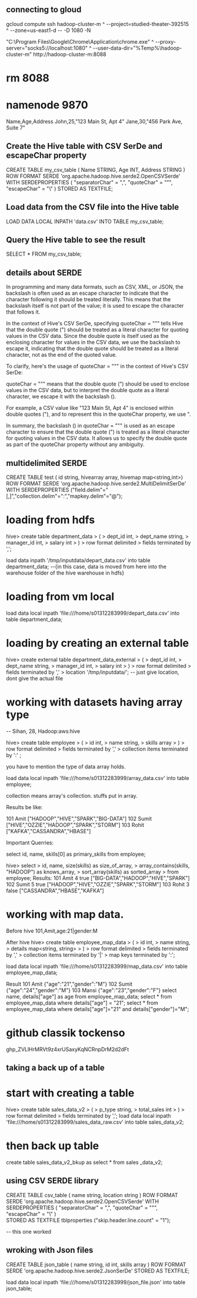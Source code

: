 ## connecting to gloud
gcloud compute ssh hadoop-cluster-m ^
  --project=studied-theater-392515 ^
  --zone=us-east1-d -- -D 1080 -N




"C:\Program Files\Google\Chrome\Application\chrome.exe" ^
  --proxy-server="socks5://localhost:1080" ^
  --user-data-dir="%Temp%\hadoop-cluster-m" http://hadoop-cluster-m:8088


# rm 8088
# namenode 9870


Name,Age,Address
John,25,"123 Main St, Apt 4"
Jane,30,"456 Park Ave, Suite 7"


## Create the Hive table with CSV SerDe and escapeChar property
CREATE TABLE my_csv_table (
  Name STRING,
  Age INT,
  Address STRING
)
ROW FORMAT SERDE 'org.apache.hadoop.hive.serde2.OpenCSVSerde'
WITH SERDEPROPERTIES (
  "separatorChar" = ",",
  "quoteChar" = "\"",
  "escapeChar" = "\\"
)
STORED AS TEXTFILE;

## Load data from the CSV file into the Hive table
LOAD DATA LOCAL INPATH 'data.csv' INTO TABLE my_csv_table;

## Query the Hive table to see the result
SELECT * FROM my_csv_table;

## details about SERDE

In programming and many data formats, such as CSV, XML, or JSON, the backslash is often used as an escape character to indicate that the character following it should be treated literally. This means that the backslash itself is not part of the value; it is used to escape the character that follows it.

In the context of Hive's CSV SerDe, specifying quoteChar = "\"" tells Hive that the double quote (") should be treated as a literal character for quoting values in the CSV data. Since the double quote is itself used as the enclosing character for values in the CSV data, we use the backslash to escape it, indicating that the double quote should be treated as a literal character, not as the end of the quoted value.

To clarify, here's the usage of quoteChar = "\"" in the context of Hive's CSV SerDe:

quoteChar = "\"" means that the double quote (") should be used to enclose values in the CSV data, but to interpret the double quote as a literal character, we escape it with the backslash (\).

For example, a CSV value like "123 Main St, Apt 4" is enclosed within double quotes ("), and to represent this in the quoteChar property, we use \".

In summary, the backslash (\) in quoteChar = "\"" is used as an escape character to ensure that the double quote (") is treated as a literal character for quoting values in the CSV data. It allows us to specify the double quote as part of the quoteChar property without any ambiguity.

## multidelimited SERDE
CREATE TABLE test (
 id string,
 hivearray array<binary>,
 hivemap map<string,int>) 
ROW FORMAT SERDE 'org.apache.hadoop.hive.serde2.MultiDelimitSerDe'                  
WITH SERDEPROPERTIES ("field.delim"="[,]","collection.delim"=":","mapkey.delim"="@");






# loading from hdfs

hive> create table department_data
    > (
    > dept_id int,
    > dept_name string,
    > manager_id int,
    > salary int
    > )
    > row format delimited
    > fields terminated by ',';

load data inpath '/tmp/inputdata/depart_data.csv' into table department_data;
 --{in this case, data is moved from here into the warehouse folder of the hive warehouse in hdfs}

# loading from vm local

load data local inpath 'file:///home/s01312283999/depart_data.csv' into table department_data;

# loading by creating an external table

hive> create external table department_data_external
    > (
    > dept_id int,
    > dept_name string,
    > manager_id int,
    > salary int
    > )
    > row format delimited
    > fields terminated by ','
    > location '/tmp/inputdata/'; -- just give location, dont give the actual file

# working with datasets having array type

-- Sihan, 28, Hadoop:aws:hive

hive> create table employee
    > (
    > id int,
    > name string,
    > skills array<string>
    > )
    > row format delimited
    > fields terminated by ','
    > collection items terminated by ':' ;

you have to mention the type of data array holds.

load data local inpath 'file:///home/s01312283999/array_data.csv' into table employee;

collection means array's collection. stuffs put in array.

Results be like: 
 
101     Amit    ["HADOOP","HIVE","SPARK","BIG-DATA"]
102     Sumit   ["HIVE","OZZIE","HADOOP","SPARK","STORM"]
103     Rohit   ["KAFKA","CASSANDRA","HBASE"]

Important Querries: 

select id, name, skills[0] as primary_skills from employee;

hive> select
    > id, name, size(skills) as size_of_array,
    > array_contains(skills, "HADOOP") as knows_array,
    > sort_array(skills) as sorted_array
    > from employee;
Results:
101     Amit    4       true    ["BIG-DATA","HADOOP","HIVE","SPARK"]
102     Sumit   5       true    ["HADOOP","HIVE","OZZIE","SPARK","STORM"]
103     Rohit   3       false   ["CASSANDRA","HBASE","KAFKA"]


# working with map data. 
Before hive
101,Amit,age:21|gender:M


After hive
hive> create table employee_map_data
    > (
    > id int,
    > name string,
    > details map<string, string>
    > )
    > row format delimited
    > fields terminated by ','
    > collection items terminated by '|'
    > map keys terminated by ':';

load data local inpath 'file:///home/s01312283999/map_data.csv' into table employee_map_data;

Result
101     Amit    {"age":"21","gender":"M"}
102     Sumit   {"age":"24","gender":"M"}
103     Mansi   {"age":"23","gender":"F"}
select name, details["age"] as age from employee_map_data;
select * from employee_map_data where details["age"] = "21";
select * from employee_map_data where details["age"]="21" and details["gender"]="M";


# github classik tockenso
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

## taking a back up of a table

# start with creating a table

hive> create table sales_data_v2
    > (
    > p_type string,
    > total_sales int
    > )
    > row format delimited
    > fields terminated by ',';
load data local inpath 'file:///home/s01312283999/sales_data_raw.csv' into table sales_data_v2;

# then back up table
create table sales_data_v2_bkup as select * from sales
_data_v2;

## using CSV SERDE library

CREATE TABLE csv_table
(
name string,
location string
)
ROW FORMAT SERDE 'org.apache.hadoop.hive.serde2.OpenCSVSerde'
WITH SERDEPROPERTIES (
   "separatorChar" = ",",
   "quoteChar"     = "\"",
   "escapeChar"    = "\\"
)  
STORED AS TEXTFILE
tblproperties ("skip.header.line.count" = "1");

-- this one worked

## wroking with Json files

CREATE TABLE json_table
(
name string,
id int,
skills array<string>
)
ROW FORMAT SERDE 'org.apache.hadoop.hive.serde2.JsonSerDe'
STORED AS TEXTFILE; 

load data local inpath 'file:///home/s01312283999/json_file.json' into table json_table;

